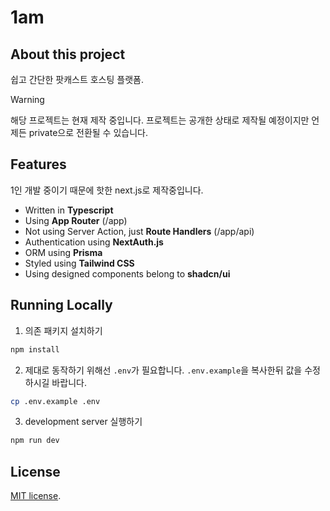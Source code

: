 # 1am

## About this project

쉽고 간단한 팟캐스트 호스팅 플랫폼.

> [!WARNING]
> 해당 프로젝트는 현재 제작 중입니다. 프로젝트는 공개한 상태로 제작될 예정이지만 언제든 private으로 전환될 수 있습니다.

## Features

1인 개발 중이기 때문에 핫한 next.js로 제작중입니다.

- Written in <Strong>Typescript</Strong>
- Using <Strong>App Router</Strong> (/app)
- Not using Server Action, just <Strong>Route Handlers</Strong> (/app/api)
- Authentication using <strong>NextAuth.js</strong>
- ORM using <strong>Prisma</strong>
- Styled using <strong>Tailwind CSS</strong>
- Using designed components belong to <strong>shadcn/ui</strong>

## Running Locally

1. 의존 패키지 설치하기

```bash
npm install
```

2. 제대로 동작하기 위해선 `.env`가 필요합니다. `.env.example`을 복사한뒤 값을 수정하시길 바랍니다.

```bash
cp .env.example .env
```

3. development server 실행하기

```bash
npm run dev
```

## License

[MIT license](https://github.com/sukjuhong/1am/main/LICENSE.md).
